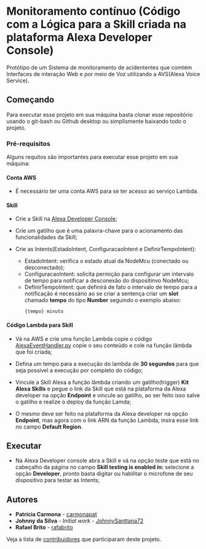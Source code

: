 # Monitoramento contínuo (Código com a Lógica para a Skill criada na plataforma Alexa Developer Console)

Protótipo de um Sistema de monitoramento de acidententes que comtém Interfaces de interação Web e por meio de Voz utilizando a AVS(Alexa Voice Service). 

## Começando

Para executar esse projeto em sua máquina basta clonar esse repositório usando o git-bash ou Github desktop ou simplismente baixando todo o projeto. 


### Pré-requisitos

Alguns requitos são importantes para executar esse projeto em sua máquina:

#### Conta AWS

* É necessário ter uma conta AWS para se ter acesso ao serviço Lambda.

#### Skill

* Crie a Skill na [Alexa Developer Console](https://developer.amazon.com/alexa/console/ask);

* Crie um gatilho que é uma palavra-chave para o acionamento das funcionalidades da Skill;

* Crie as Intents(EstadoIntent, ConfiguracaoIntent e DefinirTempoIntent):
	- EstadoIntent: verifica o estado atual da NodeMcu (conectado ou desconectado);
	- ConfiguracaoIntent: solicita permição para configurar um intervalo de tempo para notificar a desconexão do dispositinvo NodeMcu;
	- DefinirTempoIntent: que definirá de fato o intervalo de tempo para a notificação é necessário ao se criar a sentença criar um **slot** chamado **tempo** do tipo **Number** seguindo o exemplo abaixo:
		```
		{tempo} minuto
		```
#### Código Lambda para Skill

* Vá na AWS e crie uma função Lambda copie o código [AlexaEventHandler.py](https://github.com/JohnnySanttana72/Problema3-SD/tree/main/lambdaAlexaEventHandler) copie o seu conteúdo e cole na função lâmbda que foi criada;

* Defina um tempo para a execução do lambda de **30 segundos** para que seja possível a execução por completo do código;

* Vincule a Skill Alexa a função lâmbda criando um gatilho(trigger) **Kit Alexa Skills** e pegue o link da Skill que está na plataforma da Alexa developer na opção **Endpoint** e vincule ao gatilho, ao ser feito isso salve o gatilho e realize o deploy da função Lamda;

* O mesmo deve ser feito na plataforma da Alexa developer na opção **Endpoint**, mas agora com o link ARN da função Lambda, insira esse link no campo **Default Region**.

## Executar

* Na Alexa Developer console abra a Skill e vá na opção teste que está no cabeçalho da página no campo **Skill testing is enabled in:** selecione a opção **Developer**, pronto basta digitar ou habilitar o microfone de seu dispositivo para testar as Intents;

## Autores

* **Patrícia Carmona** - [carmonapat](https://github.com/carmonapat)
* **Johnny da Silva** - *Initial work* - [JohnnySanttana72](https://github.com/JohnnySanttana72)
* **Rafael Brito** - [rafabrito](https://github.com/rafabrito)

Veja a lista de [contribuidores](https://github.com/JohnnySanttana72/automacao-resencial/graphs/contributors) que participaram deste projeto.


